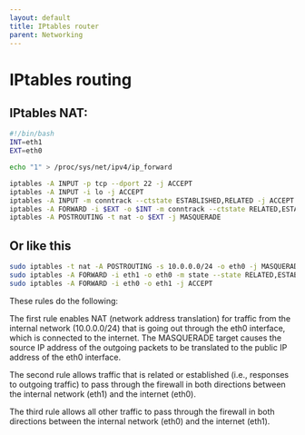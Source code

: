 ```yaml
---
layout: default
title: IPtables router
parent: Networking
---
```


# IPtables routing

## IPtables NAT:

```bash
#!/bin/bash
INT=eth1
EXT=eth0

echo "1" > /proc/sys/net/ipv4/ip_forward

iptables -A INPUT -p tcp --dport 22 -j ACCEPT
iptables -A INPUT -i lo -j ACCEPT
iptables -A INPUT -m conntrack --ctstate ESTABLISHED,RELATED -j ACCEPT
iptables -A FORWARD -i $EXT -o $INT -m conntrack --ctstate RELATED,ESTABLISHED -j ACCEPT
iptables -A POSTROUTING -t nat -o $EXT -j MASQUERADE
```


## Or like this

```bash
sudo iptables -t nat -A POSTROUTING -s 10.0.0.0/24 -o eth0 -j MASQUERADE
sudo iptables -A FORWARD -i eth1 -o eth0 -m state --state RELATED,ESTABLISHED -j ACCEPT
sudo iptables -A FORWARD -i eth0 -o eth1 -j ACCEPT
```

These rules do the following:

The first rule enables NAT (network address translation) for traffic from the internal network (10.0.0.0/24) that is going out through the eth0 interface, which is connected to the internet. The MASQUERADE target causes the source IP address of the outgoing packets to be translated to the public IP address of the eth0 interface.

The second rule allows traffic that is related or established (i.e., responses to outgoing traffic) to pass through the firewall in both directions between the internal network (eth1) and the internet (eth0).

The third rule allows all other traffic to pass through the firewall in both directions between the internal network (eth0) and the internet (eth1).


